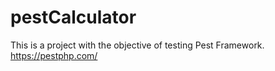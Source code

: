 # pestCalculator
This is a project with the objective of testing Pest Framework. https://pestphp.com/
